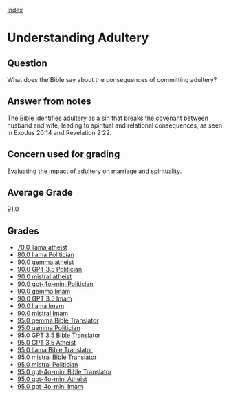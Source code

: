 
[Index](../index.md)
# Understanding Adultery
## Question
What does the Bible say about the consequences of committing adultery?

## Answer from notes
The Bible identifies adultery as a sin that breaks the covenant between husband and wife, leading to spiritual and relational consequences, as seen in Exodus 20:14 and Revelation 2:22.

## Concern used for grading
Evaluating the impact of adultery on marriage and spirituality.

## Average Grade
91.0

## Grades
 * [70.0 llama atheist](../answers/llama_atheist/Understanding_Adultery.md)
 * [80.0 llama Politician](../answers/llama_Politician/Understanding_Adultery.md)
 * [90.0 gemma atheist](../answers/gemma_atheist/Understanding_Adultery.md)
 * [90.0 GPT 3.5 Politician](../answers/GPT_3.5_Politician/Understanding_Adultery.md)
 * [90.0 mistral atheist](../answers/mistral_atheist/Understanding_Adultery.md)
 * [90.0 gpt-4o-mini Politician](../answers/gpt-4o-mini_Politician/Understanding_Adultery.md)
 * [90.0 gemma Imam](../answers/gemma_Imam/Understanding_Adultery.md)
 * [90.0 GPT 3.5 Imam](../answers/GPT_3.5_Imam/Understanding_Adultery.md)
 * [90.0 llama Imam](../answers/llama_Imam/Understanding_Adultery.md)
 * [90.0 mistral Imam](../answers/mistral_Imam/Understanding_Adultery.md)
 * [95.0 gemma Bible Translator](../answers/gemma_Bible_Translator/Understanding_Adultery.md)
 * [95.0 gemma Politician](../answers/gemma_Politician/Understanding_Adultery.md)
 * [95.0 GPT 3.5 Bible Translator](../answers/GPT_3.5_Bible_Translator/Understanding_Adultery.md)
 * [95.0 GPT 3.5 Atheist](../answers/GPT_3.5_Atheist/Understanding_Adultery.md)
 * [95.0 llama Bible Translator](../answers/llama_Bible_Translator/Understanding_Adultery.md)
 * [95.0 mistral Bible Translator](../answers/mistral_Bible_Translator/Understanding_Adultery.md)
 * [95.0 mistral Politician](../answers/mistral_Politician/Understanding_Adultery.md)
 * [95.0 gpt-4o-mini Bible Translator](../answers/gpt-4o-mini_Bible_Translator/Understanding_Adultery.md)
 * [95.0 gpt-4o-mini Atheist](../answers/gpt-4o-mini_Atheist/Understanding_Adultery.md)
 * [95.0 gpt-4o-mini Imam](../answers/gpt-4o-mini_Imam/Understanding_Adultery.md)
